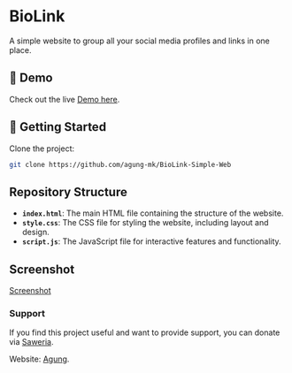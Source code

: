 # BioLink

A simple website to group all your social media profiles and links in one place.

## 🚀 Demo

Check out the live [Demo here](https://agung-mk.github.io/BioLink-Simple-Web/).

## 🚀 Getting Started

Clone the project:
   ```bash
   git clone https://github.com/agung-mk/BioLink-Simple-Web
```

## Repository Structure

- **`index.html`**: The main HTML file containing the structure of the website.
- **`style.css`**: The CSS file for styling the website, including layout and design.
- **`script.js`**: The JavaScript file for interactive features and functionality.

## Screenshot 

[Screenshot](img/logo-bg.png)

### Support 

If you find this project useful and want to provide support, you can donate via [Saweria](https://saweria.co/GeniusAI).

Website:  [Agung](https://agung-dev.my.id).
